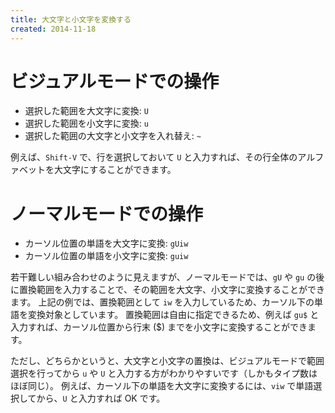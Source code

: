 ```yaml
---
title: 大文字と小文字を変換する
created: 2014-11-18
---
```


ビジュアルモードでの操作
====

* 選択した範囲を大文字に変換: `U`
* 選択した範囲を小文字に変換: `u`
* 選択した範囲の大文字と小文字を入れ替え: `~`

例えば、`Shift-V` で、行を選択しておいて `U` と入力すれば、その行全体のアルファベットを大文字にすることができます。

ノーマルモードでの操作
====

* カーソル位置の単語を大文字に変換: `gUiw`
* カーソル位置の単語を小文字に変換: `guiw`

若干難しい組み合わせのように見えますが、ノーマルモードでは、`gU` や `gu` の後に置換範囲を入力することで、その範囲を大文字、小文字に変換することができます。
上記の例では、置換範囲として `iw` を入力しているため、カーソル下の単語を変換対象としています。
置換範囲は自由に指定できるため、例えば `gu$` と入力すれば、カーソル位置から行末 ($) までを小文字に変換することができます。

ただし、どちらかというと、大文字と小文字の置換は、ビジュアルモードで範囲選択を行ってから `u` や `U` と入力する方がわかりやすいです（しかもタイプ数はほぼ同じ）。
例えば、カーソル下の単語を大文字に変換するには、`viw` で単語選択してから、`U` と入力すれば OK です。


